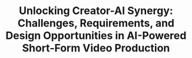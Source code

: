 ---
layout: publication
title: "Unlocking Creator-AI Synergy: Challenges, Requirements, and Design Opportunities in AI-Powered Short-Form Video Production"
year: 2024
month: 5
authors:
  - Jini Kim
  - Hajun Kim
venue: CHI 2024
note: 
venue_full: The emergence of AI-Powered Short-Form Video Generators (ASVG) has showcased the potential to streamline production time and foster creative ideas. Despite their widespread adoption, research has underexplored ASVG, especially from creators’ perspectives. To evaluate the role of ASVG as creator-centered collaborators, we conducted mixed-method research; (1) interviews (N = 17) and (2) a participatory design workshop (N = 12) with short-form video creators. In our interviews, we investigated creators’ production process and challenges in creating short-form videos. In participatory workshops, short-form video creators envisioned AI-powered video tools, addressing their requirements and AI collaboration perceptions. Our findings indicate ASVGs can provide various advantages including inspiration, swift access to video sources, and automated highlight generation. To put things in perspective, we also underscore concerns arising from AI collaboration, including potential creator identity dilution, reduced creative output, and information bubble. We also discuss design considerations when designing ASVG to retain their creative values.
# url: https://dl.acm.org/doi/10.1145/3613904.3642476
# category:
#   - "AI / NLP"
#   - "Chatbot"
#   - "Healthcare"
#   - "Design"
featured: true
---